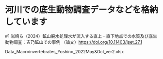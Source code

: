 # 河川での底生動物調査データなどを格納しています
#1
岩崎ら（2024）鉱山廃水処理水が流入する直上・直下地点での水質及び底生動物調査：吉乃鉱山での事例
（論文）https://doi.org/10.11403/jset.27.1

Data_Macroinvertebrates_Yoshino_2022May&Oct_ver2.xlsx


